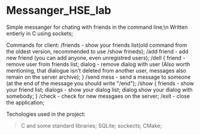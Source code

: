# Messanger_HSE_lab

Simple messanger for chating with friends in the command line;\n
Written entierly in C using sockets;


Commands for client:
 /friends - show your friends list(old command from the oldest version, recommended to use /show frineds);
 /add friend - add new friend (you can add anyone, even unregistred users);
 /dell <optinally> {
    friend - remove user from friends list;
    dialog - remove dialog with user (Also worth mentioning, that dialogue isn't deleted from another user, messages also remain on the server archive);
  }
 /send mess - send a message to someone (at the end of the message you should write "/end"); 
 /show <optionally> {
    friends - show your friend list;
    dialogs - show your dialog list;
    dialog <usrName> show your dialog with somebody;
  }
 /check - check for new messgaes on the server;
 /exit - close the application;
  
  
Techologies used in the project:
  >C and some standard libraries;
  >SQLite;
  >sockects;
  >CMake;
